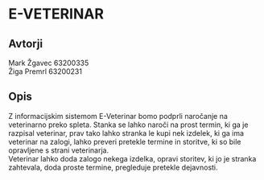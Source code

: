 # E-VETERINAR
## Avtorji
Mark Žgavec 63200335  
Žiga Premrl 63200231  

## Opis
Z informacijskim sistemom E-Veterinar bomo podprli naročanje na veterinarno preko spleta.
Stanka se lahko naroči na prost termin, ki ga je razpisal veterinar, prav tako lahko stranka le kupi nek izdelek, ki ga ima veterinar na zalogi, lahko preveri pretekle termine in storitve, ki so bile opravljene s strani veterinarja.  
Veterinar lahko doda zalogo nekega izdelka, opravi storitev, ki jo je stranka zahtevala, doda proste termine, pregleduje pretekle dejavnosti.
